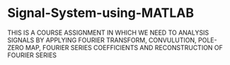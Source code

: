 # Signal-System-using-MATLAB
THIS IS A COURSE ASSIGNMENT IN WHICH WE NEED TO ANALYSIS SIGNALS BY APPLYING FOURIER TRANSFORM, CONVULUTION, POLE-ZERO MAP, FOURIER SERIES COEFFICIENTS AND RECONSTRUCTION OF FOURIER SERIES 
